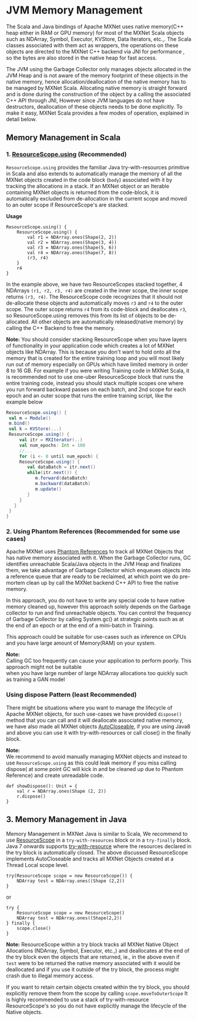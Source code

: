 # JVM Memory Management
The Scala and Java bindings of Apache MXNet uses native memory(C++ heap either in RAM or GPU memory) for most of the MXNet Scala objects such as NDArray, Symbol, Executor, KVStore, Data Iterators, etc.,. 
The Scala classes associated with them act as wrappers, the operations on these objects are directed to the MXNet C++ backend via JNI for performance , so the bytes are also stored in the native heap for fast access.

The JVM using the Garbage Collector only manages objects allocated in the JVM Heap and is not aware of the memory footprint of these objects in the native memory, hence allocation/deallocation of the native memory has to be managed by MXNet Scala.
Allocating native memory is straight forward and is done during the construction of the object by a calling the associated C++ API through JNI, However since JVM languages do not have destructors, deallocation of these objects needs to be done explicitly.
To make it easy, MXNet Scala provides a few modes of operation, explained in detail below.

## Memory Management in Scala 
### 1.  [ResourceScope.using](https://github.com/apache/incubator-mxnet/blob/master/scala-package/core/src/main/scala/org/apache/mxnet/ResourceScope.scala#L106) (Recommended)
`ResourceScope.using` provides the familiar Java try-with-resources primitive in Scala and also extends to automatically manage the memory of all the MXNet objects created in the code block (`body`) associated with it by tracking the allocations in a stack. 
If an MXNet object or an Iterable containing MXNet objects is returned from the code-block, it is automatically excluded from de-allocation in the current scope and moved to 
an outer scope if ResourceScope's are stacked.  

**Usage** 
```
ResourceScope.using() {
    ResourceScope.using() {
        val r1 = NDArray.ones(Shape(2, 2))
        val r2 = NDArray.ones(Shape(3, 4))
        val r3 = NDArray.ones(Shape(5, 6))
        val r4 = NDArray.ones(Shape(7, 8))
        (r3, r4)
    }
    r4
}
```
In the example above, we have two ResourceScopes stacked together, 4 NDArrays `(r1, r2, r3, r4)` are created in the inner scope, the inner scope returns 
`(r3, r4)`. The ResourceScope code recognizes that it should not de-allocate these objects and automatically moves `r3` and  `r4` to the outer scope. The outer scope 
returns `r4` from its code-block and deallocates `r3`, so ResourceScope.using removes this from its list of objects to be de-allocated. All other objects are automatically released(native memory) by calling the C++ Backend to free the memory.

**Note:**
You should consider stacking ResourceScope when you have layers of functionality in your application code which creates a lot of MXNet objects like NDArray. 
This is because you don't want to hold onto all the memory that is created for the entire training loop and you will most likely run out of memory especially on GPUs which have limited memory in order 8 to 16 GB. 
For example if you were writing Training code in MXNet Scala, it is recommended not to use one-uber ResourceScope block that runs the entire training code, 
instead you should stack multiple scopes one where you run forward backward passes on each batch, 
and 2nd scope for each epoch and an outer scope that runs the entire training script, like the example below
```scala
ResourceScope.using() {
 val m = Module()
 m.bind()
 val k = KVStore(...)
 ResourceScope.using() {
     val itr = MXIterator(..)
     val num_epochs: Int = 100
     //... 
     for (i <- 0 until num_epoch) {
     ResourceScope.using() {
        val dataBatch = itr.next()
        while(itr.next()) {
           m.forward(dataBatch)
           m.backward(dataBatch)
           m.update()
        }
     }
   }
 }
}

```  
       
### 2.  Using Phantom References (Recommended for some use cases)

Apache MXNet uses [Phantom References](https://docs.oracle.com/javase/8/docs/api/java/lang/ref/PhantomReference.html) to track all MXNet Objects that has native memory associated with it. 
When the Garbage Collector runs, GC identifies unreachable Scala/Java objects in the JVM Heap and finalizes them, 
we take advantage of Garbage Collector which enqueues objects into a reference queue that are ready to be reclaimed, 
at which point we do pre-mortem clean up by call the MXNet backend C++ API to free the native memory. 
 
In this approach, you do not have to write any special code to have native memory cleaned up, however this approach solely depends on the Garbage collector to run and find unreachable objects.
You can control the frequency of Garbage Collector by calling System.gc() at strategic points such as at the end of an epoch or at the end of a mini-batch in Training.

This approach could be suitable for use-cases such as inference on CPUs and you have large amount of Memory(RAM) on your system.  

**Note:**   
Calling GC too frequently can cause your application to perform poorly. This approach might not be suitable   
when you have large number of large NDArray allocations too quickly such as training a GAN model

### Using dispose Pattern (least Recommended)
 
There might be situations where you want to manage the lifecycle of Apache MXNet objects, for such use-cases we have provided `dispose()` method that you can call and it will deallocate associated native memory, we have also
made all MXNet objects [AutoCloseable](https://docs.oracle.com/javase/8/docs/api/java/lang/AutoCloseable.html), if you are using Java8 and above you can use it with try-with-resources or call close() in the finally block.

**Note:**   
We recommend to avoid manually managing MXNet objects and instead to use `ResourceScope.using` as this could leak memory if you miss calling dispose( at some point GC will kick in and be cleaned up due to Phantom Reference)
and create unreadable code.   

```
def showDispose(): Unit = {
    val r = NDArray.ones(Shape (2, 2))
    r.dispose()
}
```

## 3. Memory Management in Java
Memory Management in MXNet Java is similar to Scala, We recommend to use [ResourceScope](https://github.com/apache/incubator-mxnet/blob/master/scala-package/core/src/main/scala/org/apache/mxnet/ResourceScope.scala#L32) in a `try-with-resources` block or in a `try-finally` block.   
Java 7 onwards supports [try-with-resource](https://docs.oracle.com/javase/tutorial/essential/exceptions/tryResourceClose.html) where the resources declared in the try block is automatically closed. 
The above discussed ResourceScope implements AutoCloseable and tracks all MXNet Objects created at a Thread Local scope level. 

```
try(ResourceScope scope = new ResourceScope()) {
    NDArray test = NDArray.ones((Shape (2,2))
}
```
or 
```
try {
    ResourceScope scope = new ResourceScope()
    NDArray test = NDArray.ones((Shape(2,2))
} finally {
    scope.close()
}
``` 
**Note:**
ResourceScope within a try block tracks all MXNet Native Object Allocations (NDArray, Symbol, Executor, etc.,) and deallocates at
the end of the try block even the objects that are returned, ie., in the above even if `test` were to be returned the native memory associated
with it would be deallocated and if you use it outside of the try block, the process might crash due to illegal memory access.

If you want to retain certain objects created within the try block, you should explicitly remove them from the scope by calling `scope.moveToOuterScope`
It is highly recommended to use a stack of try-with-resource ResourceScope's so you do not have explicitly manage the lifecycle of the Native objects.

